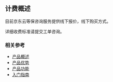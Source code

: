 ## 计费概述 
目前京东云等保咨询服务提供线下报价，线下购买方式。

详细收费标准请提交工单咨询。




### 相关参考
 - [产品概述](../Introduction/Product-Overview.md)
 - [产品优势](../Introduction/Benefits.md)
 - [产品功能](../Introduction/Features.md)
 - [入门指南](../Getting-Started/Getting-Started.md)

